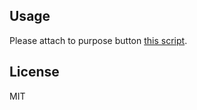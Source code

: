 ## Usage
Please attach to purpose button [this script](Assets/Scripts/SyncButtonPressedColorBehaviour.cs).

## License
MIT
